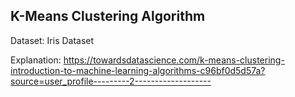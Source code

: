 ## K-Means Clustering Algorithm 

Dataset: Iris Dataset

Explanation: https://towardsdatascience.com/k-means-clustering-introduction-to-machine-learning-algorithms-c96bf0d5d57a?source=user_profile---------2-------------------
